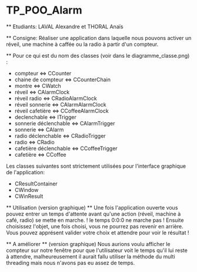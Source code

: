 # TP_POO_Alarm
 
 ** Etudiants: LAVAL Alexandre et THORAL Anaïs
 
 ** Consigne: Réaliser une application dans laquelle nous pouvons activer un réveil, une machine à caffée ou la radio à partir d'un compteur. 

 ** Pour ce qui est du nom des classes (voir dans le diagramme_classe.png) :
 - compteur <=> CCounter
 - chaine de compteur <=> CCounterChain
 - montre <=> CWatch
 - réveil <=> CAlarmClock
 - réveil radio <=> CRadioAlarmClock
 - réveil sonnerie <=> CAlarmAlarmClock
 - réveil cafetière <=> CCoffeeAlarmClock
 - declenchable <=> ITrigger
 - sonnerie déclenchable <=> CAlarmTrigger
 - sonnerie <=> CAlarm
 - radio déclenchable <=> CRadioTrigger
 - radio <=> CRadio
 - cafetière déclenchable <=> CCoffeeTrigger
 - cafetière <=> CCoffee
 
 Les classes suivantes sont strictement utilisées pour l'interface graphique de l'application: 
 - CResultContainer
 - CWindow
 - CWinResult

** Utilisation (version graphique) **
Une fois l'application ouverte vous pouvez entrer un temps d'attente avant qu'une action (réveil, machine à café, radio) se mette en marche. ! le temps 0:0:0 ne marche pas !
Ensuite choisissez l'objet, une fois choisi, vous ne pourrez pas revenir en arrière. 
Vous pouvez apprésent valider votre choix et attendre pour voir le résultat !

** A améliorer **
(version graphique) Nous aurions voulu afficher le compteur sur notre fenêtre pour que l'utilisateur voit le temps qu'il lui reste à attendre, malheureusement il aurait fallu utiliser la méthode du multi threading mais nous n'avons pas eu assez de temps.
